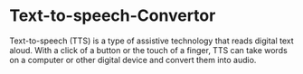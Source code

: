 # Text-to-speech-Convertor

Text-to-speech (TTS) is a type of assistive technology that reads digital text aloud. 
With a click of a button or the touch of a finger, TTS can take words on a computer or other digital device and convert them into audio.
